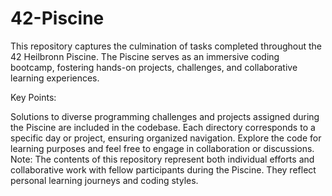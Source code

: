 # 42-Piscine
This repository captures the culmination of tasks completed throughout the 42 Heilbronn Piscine. The Piscine serves as an immersive coding bootcamp, fostering hands-on projects, challenges, and collaborative learning experiences.

Key Points:

Solutions to diverse programming challenges and projects assigned during the Piscine are included in the codebase.
Each directory corresponds to a specific day or project, ensuring organized navigation.
Explore the code for learning purposes and feel free to engage in collaboration or discussions.
Note: The contents of this repository represent both individual efforts and collaborative work with fellow participants during the Piscine. They reflect personal learning journeys and coding styles.
